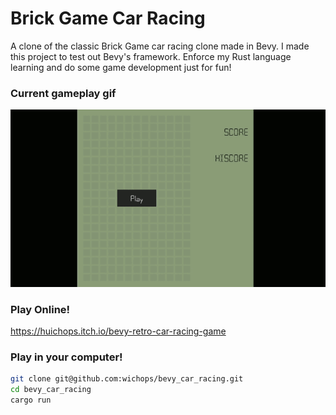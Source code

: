 # Brick Game Car Racing
A clone of the classic Brick Game car racing clone made in Bevy. 
I made this project to test out Bevy's framework. Enforce my Rust language learning and do some game development just for fun!

###  Current gameplay gif
![Screenshot](screenshot.gif)

### Play Online!
https://huichops.itch.io/bevy-retro-car-racing-game


### Play in your computer!
``` sh
git clone git@github.com:wichops/bevy_car_racing.git
cd bevy_car_racing
cargo run
```

